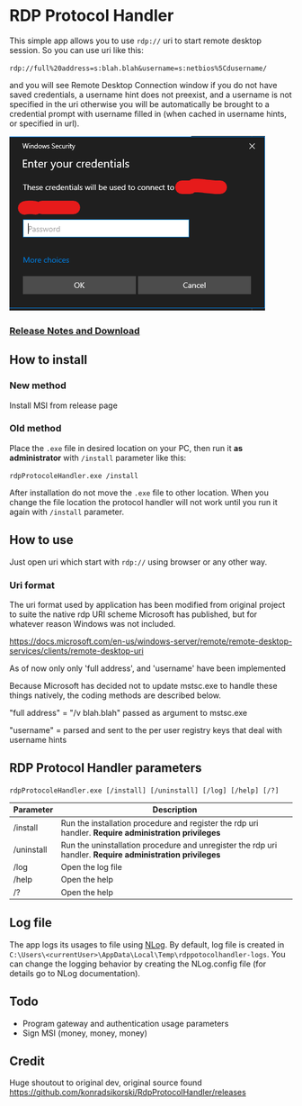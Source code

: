 # RDP Protocol Handler
This simple app allows you to use `rdp://` uri to start remote desktop session. So you can use uri like this:

`rdp://full%20address=s:blah.blah&username=s:netbios%5Cdusername/`

and you will see Remote Desktop Connection window if you do not have saved credentials, a username hint does not preexist, and a username is not specified in the uri  otherwise you will be automatically be brought to a credential prompt with username filled in (when cached in username hints, or specified in url).

![Remote Desktop Connection window](img/remoteDesktopWindow.png "Logo Title Text 1")

### [Release Notes and Download](https://github.com/SeSeKenny/RdpProtocolHandler/releases)

## How to install
### New method
Install MSI from release page


### Old method
Place the `.exe` file in desired location on your PC, then run it **as administrator** with `/install` parameter like this:

`rdpProtocoleHandler.exe /install`

After installation do not move the `.exe` file to other location. When you change the file location the protocol handler will not work until you run it again with `/install` parameter.

## How to use
Just open uri which start with `rdp://` using browser or any other way.

### Uri format
The uri format used by application has been modified from original project to suite the native rdp URI scheme Microsoft has published, but for whatever reason Windows was not included.

https://docs.microsoft.com/en-us/windows-server/remote/remote-desktop-services/clients/remote-desktop-uri

As of now only only 'full address', and 'username' have been implemented

Because Microsoft has decided not to update mstsc.exe to handle these things natively, the coding methods are described below.

"full address" = "/v blah.blah" passed as argument to mstsc.exe

"username" = parsed and sent to the per user registry keys that deal with username hints

## RDP Protocol Handler parameters
`rdpProtocoleHandler.exe [/install] [/uninstall] [/log] [/help] [/?]`

Parameter       | Description
 -------------- | ------------- 
 /install       | Run the installation procedure and register the rdp uri handler. **Require administration privileges**
 /uninstall     | Run the uninstallation procedure and unregister the rdp uri handler. **Require administration privileges**
 /log           | Open the log file
 /help          | Open the help
 /?             | Open the help

## Log file
The app logs its usages to file using [NLog](http://nlog-project.org). By default, log file is created in `C:\Users\<currentUser>\AppData\Local\Temp\rdppotocolhandler-logs`. You can change the logging behavior by creating the NLog.config file (for details go to NLog documentation). 

## Todo

- Program gateway and authentication usage parameters
- Sign MSI (money, money, money)


## Credit
Huge shoutout to original dev, original source found https://github.com/konradsikorski/RdpProtocolHandler/releases

